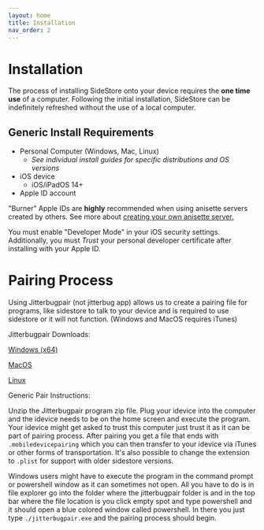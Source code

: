 ```yaml
---
layout: home
title: Installation
nav_order: 2
---
```


# Installation

The process of installing SideStore onto your device requires the **one time use** of a computer. Following the initial installation, SideStore can be indefinitely refreshed without the use of a local computer.

## Generic Install Requirements

* Personal Computer (Windows, Mac, Linux)
    * _See individual install guides for specific distributions and OS versions_
* iOS device
    * iOS/iPadOS 14+
* Apple ID account

"Burner" Apple IDs are **highly** recommended when using anisette servers created by others. See more about [creating your own anisette server.](/guides/custom-anisette)

You must enable "Developer Mode" in your iOS security settings. Additionally, you must *Trust* your personal developer certificate after installing with your Apple ID.

<!--
With SideStore downloader installed (and it's requirements met), simply connect your iOS device physically to your internet enabled PC. Then using the SideStore downloader, enter your Apple ID credentials (read more about creating a "burner" Apple ID to prevent lockouts) and wait until SideStore is installed on your iOS device homescreen.

You must then enable "Developer Mode" in your iOS security settings. Additionally, you must *Trust* your personal developer certificate.

Finally, open the SideStore app on your homescreen, re-enter the Apple ID credentials used previously, and refresh to ensure that everything is working correctly.
-->

# Pairing Process

Using Jitterbugpair (not jitterbug app) allows us to create a pairing file for programs, like sidestore to talk to your device and is required to use sidestore or it will not function. (Windows and MacOS requires iTunes)

Jitterbugpair Downloads:

[Windows (x64)](https://github.com/osy/Jitterbug/releases/download/v1.3.1/jitterbugpair-win64.zip)

[MacOS](https://github.com/osy/Jitterbug/releases/download/v1.3.1/jitterbugpair-macos.zip)

[Linux](https://github.com/osy/Jitterbug/releases/download/v1.3.1/jitterbugpair-linux.zip)

Generic Pair Instructions:

Unzip the Jitterbugpair program zip file. Plug your idevice into the computer and the idevice needs to be on the home screen and execute the program. Your idevice might get asked to trust this computer just trust it as it can be part of pairing process. After pairing you get a file that ends with ```.mobiledevicepairing``` which you can then transfer to your idevice via iTunes or other forms of transportation. It's also possible to change the extension to ```.plist``` for support with older sidestore versions.

Windows users might have to execute the program in the command prompt or powershell window as it can sometimes not open. All you have to do is in file explorer go into the folder where the jitterbugpair folder is and in the top bar where the file location is you click empty spot and type powershell and it should open a blue colored window called powershell. In there you just type ```./jitterbugpair.exe``` and the pairing process should begin.   
